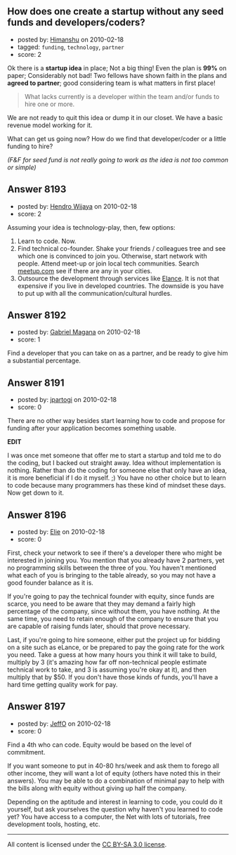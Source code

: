 ## How does one create a startup without any seed funds and developers/coders?

- posted by: [Himanshu](https://stackexchange.com/users/-1/1064-himanshu) on 2010-02-18
- tagged: `funding`, `technology`, `partner`
- score: 2

Ok there is a **startup idea** in place; Not a big thing!
Even the plan is **99%** on paper; Considerably not bad!
Two fellows have shown faith in the plans and **agreed to partner**; good considering team is what matters in first place!

> What lacks currently is a developer
> within the team and/or funds to hire
> one or more.

We are not ready to quit this idea or dump it in our closet. We have a basic revenue model working for it.

What can get us going now?
How do we find that developer/coder or a little funding to hire?

*(F&F for seed fund is not really going to work as the idea is not too common or simple)*


## Answer 8193

- posted by: [Hendro Wijaya](https://stackexchange.com/users/-1/115-hendro-wijaya) on 2010-02-18
- score: 2

<p>Assuming your idea is technology-play, then, few options:</p>

<ol>
<li>Learn to code. Now.</li>
<li>Find technical co-founder. Shake your friends / colleagues tree and see which one is convinced to join you. Otherwise, start network with people. Attend meet-up or join local tech communities. Search <a href="http://meetup.com" rel="nofollow">meetup.com</a> see if there are any in your cities.</li>
<li>Outsource the development through services like <a href="http://www.elance.com/" rel="nofollow">Elance</a>. It is not that expensive if you live in developed countries. The downside is you have to put up with all the communication/cultural hurdles.</li>
</ol>



## Answer 8192

- posted by: [Gabriel Magana](https://stackexchange.com/users/-1/1158-gabriel-magana) on 2010-02-18
- score: 1

Find a developer that you can take on as a partner, and be ready to give him a substantial percentage.


## Answer 8191

- posted by: [jpartogi](https://stackexchange.com/users/-1/911-jpartogi) on 2010-02-18
- score: 0

There are no other way besides start learning how to code and propose for funding after your application becomes something usable.

**EDIT**

I was once met someone that offer me to start a startup and told me to do the coding, but I backed out straight away. Idea without implementation is nothing. Rather than do the coding for someone else that only have an idea, it is more beneficial if I do it myself. ;) You have no other choice but to learn to code because many programmers has these kind of mindset these days. Now get down to it.


## Answer 8196

- posted by: [Elie](https://stackexchange.com/users/-1/1752-elie) on 2010-02-18
- score: 0

First, check your network to see if there's a developer there who might be interested in joining you. You mention that you already have 2 partners, yet no programming skills between the three of you. You haven't mentioned what each of you is bringing to the table already, so you may not have a good founder balance as it is. 

If you're going to pay the technical founder with equity, since funds are scarce, you need to be aware that they may demand a fairly high percentage of the company, since without them, you have nothing. At the same time, you need to retain enough of the company to ensure that you are capable of raising funds later, should that prove necessary.

Last, if you're going to hire someone, either put the project up for bidding on a site such as eLance, or be prepared to pay the going rate for the work you need. Take a guess at how many hours you think it will take to build, multiply by 3 (it's amazing how far off non-technical people estimate technical work to take, and 3 is assuming you're okay at it), and then multiply that by $50. If you don't have those kinds of funds, you'll have a hard time getting quality work for pay.


## Answer 8197

- posted by: [JeffO](https://stackexchange.com/users/-1/1796-jeffo) on 2010-02-18
- score: 0

Find a 4th who can code. Equity would be based on the level of commitment. 

If you want someone to put in 40-80 hrs/week and ask them to forego all other income, they will want a lot of equity (others have noted this in their answers). You may be able to do a combination of minimal pay to help with the bills along with equity without giving up half the company.

Depending on the aptitude and interest in learning to code, you could do it yourself, but ask yourselves the question why haven't you learned to code yet? You have access to a computer, the Net with lots of tutorials, free development tools, hosting, etc.



---

All content is licensed under the [CC BY-SA 3.0 license](https://creativecommons.org/licenses/by-sa/3.0/).
